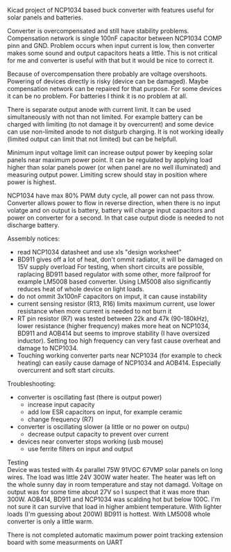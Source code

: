 Kicad project of NCP1034 based buck converter with features useful for solar panels and batteries.

Converter is overcompensated and still have stability problems. 
Compensation network is single 100nF capacitor between NCP1034 COMP pinn and GND.
Problem occurs when input current is low, then converter makes some sound and output capacitors heats a little.
This is not critical for me and converter is useful with that but it would be nice to correct it.

Because of overcompensation there probably are voltage overshoots.
Powering of devices directly is risky (device can be damaged). Maybe compensation network can be repaired for that purpose.
For some devices it can be no problem. For batteries I think it is no problem at all.

There is separate output anode with current limit. It can be used simultaneously with not than not limited.
For example battery can be charged with limiting (to not damage it by overcurrent) and some device can use non-limited anode to not distgurb charging.
It is not working ideally (limited output can limit that not limited) but can be helpfull.

Minimum input voltage limit can increase output power by keeping solar panels near maximum power point.
It can be regulated by applying load higher than solar panels power (or when panel are no well illuminated) and measuring output power.
Limiting screw should stay in position where power is highest.

NCP1034 have max 80% PWM duty cycle, all power can not pass throw.
Converter allows power to flow in reverse direction, when there is no input volatge and on output is battery, battery will charge input capacitors and power on converter for a second. In that case output diode is needed to not discharge battery.


Assembly notices:
- read NCP1034 datasheet and use xls "design worksheet"
- BD911 gives off a lot of heat, don't ommit radiator, it will be damaged on 15V supply overload
For testing, when short circuits are possible, raplacing BD911 based regulator with some other, more failproof
for example LM5008 based converter. Using LM5008 also significantly reduces heat of whole device on light loads.
- do not ommit 3x100nF capacitors on imput, it can cause instability
- current sensing resistor (R13, R16) limits maximum current, use lower resistance when more current is needed to not burn it
- RT pin resistor (R7) was tested between 22k and 47k (90-180kHz), lower resistance (higher frequency) makes more heat on NCP1034, BD911 and AOB414 but seems to improve stability
(I have oversized inductor). Setting too high frequency can very fast cause overheat and damage to NCP1034.
- Touching working converter parts near NCP1034 (for example to check heating) can easily cause damage of NCP1034 and AOB414. Especially overcurrent and soft start circuits.


Troubleshooting:
- converter is oscillating fast (there is output power)
  - increase input capacity
  - add low ESR capacitors on input, for example ceramic
  - change frequency (R7)
- converter is oscillating slower (a little or no power on outpu)
  - decrease output capacity to prevent over current 
- devices near converter stops working (usb mouse)
  - use ferrite filters on input and output
 
Testing  
Device was tested with 4x parallel 75W 91VOC 67VMP solar panels on long wires.
The load was little 24V 300W water heater.
The heater was left on the whole sunny day in room temperature and stay not damagd.
Voltage on output was for some time about 27V so I suspect that it was more than 300W.
AOB414, BD911 and NCP1034 was scalding hot but below 100C. I'm not sure it can survive that load in higher ambient temperature.
With lighter loads (I'm guessing about 200W) BD911 is hottest. With LM5008 whole converter is only a little warm.


There is not completed automatic maximum power point tracking extension board with some measurments on UART 
